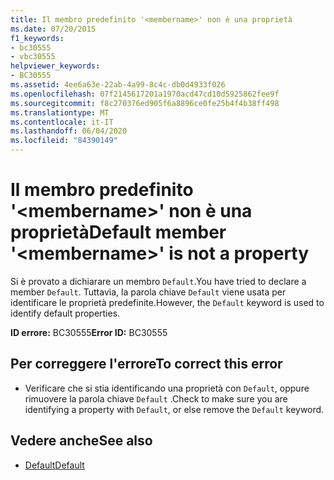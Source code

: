 ```yaml
---
title: Il membro predefinito '<membername>' non è una proprietà
ms.date: 07/20/2015
f1_keywords:
- bc30555
- vbc30555
helpviewer_keywords:
- BC30555
ms.assetid: 4ee6a63e-22ab-4a99-8c4c-db0d4933f026
ms.openlocfilehash: 07f2145617201a1970acd47cd10d5925862fee9f
ms.sourcegitcommit: f8c270376ed905f6a8896ce0fe25b4f4b38ff498
ms.translationtype: MT
ms.contentlocale: it-IT
ms.lasthandoff: 06/04/2020
ms.locfileid: "84390149"
---
```

# <a name="default-member-membername-is-not-a-property"></a><span data-ttu-id="c5e49-102">Il membro predefinito '\<membername>' non è una proprietà</span><span class="sxs-lookup"><span data-stu-id="c5e49-102">Default member '\<membername>' is not a property</span></span>
<span data-ttu-id="c5e49-103">Si è provato a dichiarare un membro `Default`.</span><span class="sxs-lookup"><span data-stu-id="c5e49-103">You have tried to declare a member `Default`.</span></span> <span data-ttu-id="c5e49-104">Tuttavia, la parola chiave `Default` viene usata per identificare le proprietà predefinite.</span><span class="sxs-lookup"><span data-stu-id="c5e49-104">However, the `Default` keyword is used to identify default properties.</span></span>  
  
 <span data-ttu-id="c5e49-105">**ID errore:** BC30555</span><span class="sxs-lookup"><span data-stu-id="c5e49-105">**Error ID:** BC30555</span></span>  
  
## <a name="to-correct-this-error"></a><span data-ttu-id="c5e49-106">Per correggere l'errore</span><span class="sxs-lookup"><span data-stu-id="c5e49-106">To correct this error</span></span>  
  
- <span data-ttu-id="c5e49-107">Verificare che si stia identificando una proprietà con `Default`, oppure rimuovere la parola chiave `Default` .</span><span class="sxs-lookup"><span data-stu-id="c5e49-107">Check to make sure you are identifying a property with `Default`, or else remove the `Default` keyword.</span></span>  
  
## <a name="see-also"></a><span data-ttu-id="c5e49-108">Vedere anche</span><span class="sxs-lookup"><span data-stu-id="c5e49-108">See also</span></span>

- [<span data-ttu-id="c5e49-109">Default</span><span class="sxs-lookup"><span data-stu-id="c5e49-109">Default</span></span>](../language-reference/modifiers/default.md)
